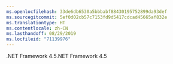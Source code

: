 ```yaml
---
ms.openlocfilehash: 33de6db6530a5bbbabf88430195752899da93def
ms.sourcegitcommit: 5ef0d02cb57c7153fd9d5417cdcad45665af832e
ms.translationtype: HT
ms.contentlocale: zh-CN
ms.lasthandoff: 08/29/2019
ms.locfileid: "71139976"
---
```

<span data-ttu-id="9d070-101">.NET Framework 4.5</span><span class="sxs-lookup"><span data-stu-id="9d070-101">.NET Framework 4.5</span></span>